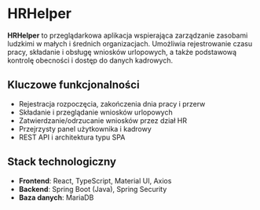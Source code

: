 # HRHelper

**HRHelper** to przeglądarkowa aplikacja wspierająca zarządzanie zasobami ludzkimi w małych i średnich organizacjach. Umożliwia rejestrowanie czasu pracy, składanie i obsługę wniosków urlopowych, a także podstawową kontrolę obecności i dostęp do danych kadrowych.

## Kluczowe funkcjonalności

- Rejestracja rozpoczęcia, zakończenia dnia pracy i przerw
- Składanie i przeglądanie wniosków urlopowych
- Zatwierdzanie/odrzucanie wniosków przez dział HR
- Przejrzysty panel użytkownika i kadrowy
- REST API i architektura typu SPA

## Stack technologiczny

- **Frontend**: React, TypeScript, Material UI, Axios
- **Backend**: Spring Boot (Java), Spring Security
- **Baza danych**: MariaDB